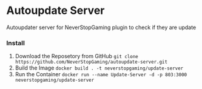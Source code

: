 # Autoupdate Server
Autoupdater server for NeverStopGaming plugin to check if they are update

### Install

1. Download the Reposetory from GitHub ``git clone https://github.com/NeverStopGaming/autoupdate-server.git``
2. Build the Image ``docker build . -t neverstopgaming/update-server``
3. Run the Container ``docker run --name Update-Server -d -p 803:3000 neverstopgaming/update-server``
